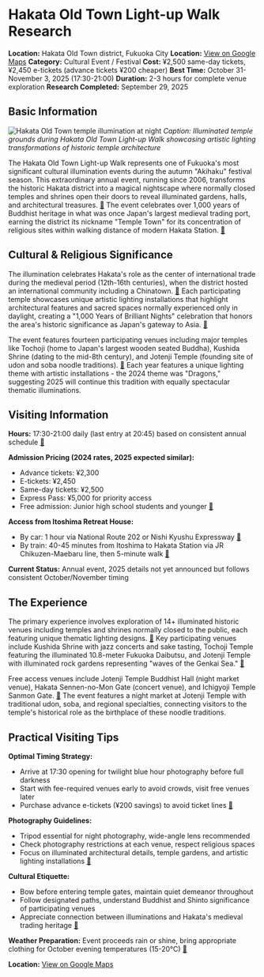 # Hakata Old Town Light-up Walk Research

**Location:** Hakata Old Town district, Fukuoka City
**Location:** [View on Google Maps](https://maps.google.com/maps?q=33.5950481,130.4164244)
**Category:** Cultural Event / Festival
**Cost:** ¥2,500 same-day tickets, ¥2,450 e-tickets (advance tickets ¥200 cheaper)
**Best Time:** October 31-November 3, 2025 (17:30-21:00)
**Duration:** 2-3 hours for complete venue exploration
**Research Completed:** September 29, 2025

## Basic Information

![Hakata Old Town temple illumination at night](https://www.crossroadfukuoka.jp/assets/img/common/noimage_en.png)
*Caption: Illuminated temple grounds during Hakata Old Town Light-up Walk showcasing artistic lighting transformations of historic temple architecture*

The Hakata Old Town Light-up Walk represents one of Fukuoka's most significant cultural illumination events during the autumn "Akihaku" festival season. This extraordinary annual event, running since 2006, transforms the historic Hakata district into a magical nightscape where normally closed temples and shrines open their doors to reveal illuminated gardens, halls, and architectural treasures. [🔗](https://www.fukuoka-now.com/en/hakata-old-town-light-up-walk-2024/) The event celebrates over 1,000 years of Buddhist heritage in what was once Japan's largest medieval trading port, earning the district its nickname "Temple Town" for its concentration of religious sites within walking distance of modern Hakata Station. [🔗](https://gofukuoka.jp/events/detail/36669599-0ded-40aa-a5c1-eaf3732b4363)

## Cultural & Religious Significance

The illumination celebrates Hakata's role as the center of international trade during the medieval period (12th-16th centuries), when the district hosted an international community including a Chinatown. [🔗](https://www.fukuoka-now.com/en/hakata-old-town-light-up-walk-2024/) Each participating temple showcases unique artistic lighting installations that highlight architectural features and sacred spaces normally experienced only in daylight, creating a "1,000 Years of Brilliant Nights" celebration that honors the area's historic significance as Japan's gateway to Asia. [🔗](https://gofukuoka.jp/articles/detail/628dc12c-e9cc-441a-8b08-6c5e4a9aff66)

The event features fourteen participating venues including major temples like Tochoji (home to Japan's largest wooden seated Buddha), Kushida Shrine (dating to the mid-8th century), and Jotenji Temple (founding site of udon and soba noodle traditions). [🔗](https://gofukuoka.jp/events/detail/36669599-0ded-40aa-a5c1-eaf3732b4363) Each year features a unique lighting theme with artistic installations - the 2024 theme was "Dragons," suggesting 2025 will continue this tradition with equally spectacular thematic illuminations.

## Visiting Information

**Hours:** 17:30-21:00 daily (last entry at 20:45) based on consistent annual schedule [🔗](https://www.fukuoka-now.com/en/event/old-town-light-up-2024/)

**Admission Pricing (2024 rates, 2025 expected similar):**
- Advance tickets: ¥2,300
- E-tickets: ¥2,450
- Same-day tickets: ¥2,500
- Express Pass: ¥5,000 for priority access
- Free admission: Junior high school students and younger [🔗](https://gofukuoka.jp/events/detail/36669599-0ded-40aa-a5c1-eaf3732b4363)

**Access from Itoshima Retreat House:**
- By car: 1 hour via National Route 202 or Nishi Kyushu Expressway [🔗](https://itoshima-now.com/en/about/access/)
- By train: 40-45 minutes from Itoshima to Hakata Station via JR Chikuzen-Maebaru line, then 5-minute walk [🔗](https://itoshima-guesthouse.com/en/access-en/)

**Current Status:** Annual event, 2025 details not yet announced but follows consistent October/November timing

## The Experience

The primary experience involves exploration of 14+ illuminated historic venues including temples and shrines normally closed to the public, each featuring unique thematic lighting designs. [🔗](https://www.fukuoka-now.com/en/hakata-old-town-light-up-walk-2024/) Key participating venues include Kushida Shrine with jazz concerts and sake tasting, Tochoji Temple featuring the illuminated 10.8-meter Fukuoka Daibutsu, and Jotenji Temple with illuminated rock gardens representing "waves of the Genkai Sea." [🔗](https://en.fukuoka-leapup.jp/city/202407.34001)

Free access venues include Jotenji Temple Buddhist Hall (night market venue), Hakata Sennen-no-Mon Gate (concert venue), and Ichigyoji Temple Sanmon Gate. [🔗](https://www.fukuoka-now.com/en/event/old-town-light-up-2024/) The event features a night market at Jotenji Temple with traditional udon, soba, and regional specialties, connecting visitors to the temple's historical role as the birthplace of these noodle traditions.

## Practical Visiting Tips

**Optimal Timing Strategy:**
- Arrive at 17:30 opening for twilight blue hour photography before full darkness
- Start with fee-required venues early to avoid crowds, visit free venues later
- Purchase advance e-tickets (¥200 savings) to avoid ticket lines [🔗](https://www.fukuoka-now.com/en/event/old-town-light-up-2024/)

**Photography Guidelines:**
- Tripod essential for night photography, wide-angle lens recommended
- Check photography restrictions at each venue, respect religious spaces
- Focus on illuminated architectural details, temple gardens, and artistic lighting installations [🔗](https://gofukuoka.jp/articles/detail/d93516cf-427b-41e4-8335-236dcaad29a3)

**Cultural Etiquette:**
- Bow before entering temple gates, maintain quiet demeanor throughout
- Follow designated paths, understand Buddhist and Shinto significance of participating venues
- Appreciate connection between illuminations and Hakata's medieval trading heritage [🔗](https://gofukuoka.jp/articles/detail/628dc12c-e9cc-441a-8b08-6c5e4a9aff66)

**Weather Preparation:** Event proceeds rain or shine, bring appropriate clothing for October evening temperatures (15-20°C) [🔗](https://www.fukuoka-now.com/en/hakata-old-town-light-up-walk-2024/)

**Location:** [View on Google Maps](https://google.com/maps/place/Hakata+Old+Town,+Fukuoka,+Japan/@33.5904,130.4017,16z)

